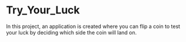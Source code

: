 # Try_Your_Luck
In this project, an application is created where you can flip a coin to test your luck by deciding which side the coin will land on.
